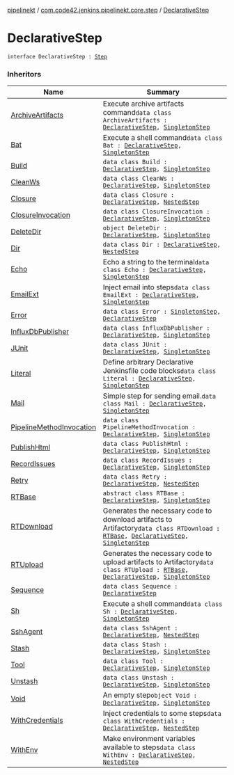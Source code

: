[pipelinekt](../index.md) / [com.code42.jenkins.pipelinekt.core.step](index.md) / [DeclarativeStep](./-declarative-step.md)

# DeclarativeStep

`interface DeclarativeStep : `[`Step`](-step/index.md)

### Inheritors

| Name | Summary |
|---|---|
| [ArchiveArtifacts](../com.code42.jenkins.pipelinekt.internal.step.declarative/-archive-artifacts/index.md) | Execute archive artifacts command`data class ArchiveArtifacts : `[`DeclarativeStep`](./-declarative-step.md)`, `[`SingletonStep`](-singleton-step/index.md) |
| [Bat](../com.code42.jenkins.pipelinekt.internal.step.declarative/-bat/index.md) | Execute a shell command`data class Bat : `[`DeclarativeStep`](./-declarative-step.md)`, `[`SingletonStep`](-singleton-step/index.md) |
| [Build](../com.code42.jenkins.pipelinekt.internal.step.declarative/-build/index.md) | `data class Build : `[`DeclarativeStep`](./-declarative-step.md)`, `[`SingletonStep`](-singleton-step/index.md) |
| [CleanWs](../com.code42.jenkins.pipelinekt.internal.step.declarative/-clean-ws/index.md) | `data class CleanWs : `[`DeclarativeStep`](./-declarative-step.md)`, `[`SingletonStep`](-singleton-step/index.md) |
| [Closure](../com.code42.jenkins.pipelinekt.internal.step.declarative/-closure/index.md) | `data class Closure : `[`DeclarativeStep`](./-declarative-step.md)`, `[`NestedStep`](-nested-step/index.md) |
| [ClosureInvocation](../com.code42.jenkins.pipelinekt.internal.step.declarative/-closure-invocation/index.md) | `data class ClosureInvocation : `[`DeclarativeStep`](./-declarative-step.md)`, `[`SingletonStep`](-singleton-step/index.md) |
| [DeleteDir](../com.code42.jenkins.pipelinekt.internal.step.declarative/-delete-dir/index.md) | `object DeleteDir : `[`DeclarativeStep`](./-declarative-step.md)`, `[`SingletonStep`](-singleton-step/index.md) |
| [Dir](../com.code42.jenkins.pipelinekt.internal.step.declarative/-dir/index.md) | `data class Dir : `[`DeclarativeStep`](./-declarative-step.md)`, `[`NestedStep`](-nested-step/index.md) |
| [Echo](../com.code42.jenkins.pipelinekt.internal.step.declarative/-echo/index.md) | Echo a string to the terminal`data class Echo : `[`DeclarativeStep`](./-declarative-step.md)`, `[`SingletonStep`](-singleton-step/index.md) |
| [EmailExt](../com.code42.jenkins.pipelinekt.internal.step.declarative/-email-ext/index.md) | Inject email into steps`data class EmailExt : `[`DeclarativeStep`](./-declarative-step.md)`, `[`SingletonStep`](-singleton-step/index.md) |
| [Error](../com.code42.jenkins.pipelinekt.internal.step.declarative/-error/index.md) | `data class Error : `[`SingletonStep`](-singleton-step/index.md)`, `[`DeclarativeStep`](./-declarative-step.md) |
| [InfluxDbPublisher](../com.code42.jenkins.pipelinekt.internal.step.declarative/-influx-db-publisher/index.md) | `data class InfluxDbPublisher : `[`DeclarativeStep`](./-declarative-step.md)`, `[`SingletonStep`](-singleton-step/index.md) |
| [JUnit](../com.code42.jenkins.pipelinekt.internal.step.declarative/-j-unit/index.md) | `data class JUnit : `[`DeclarativeStep`](./-declarative-step.md)`, `[`SingletonStep`](-singleton-step/index.md) |
| [Literal](../com.code42.jenkins.pipelinekt.internal.step.declarative/-literal/index.md) | Define arbitrary Declarative Jenkinsfile code blocks`data class Literal : `[`DeclarativeStep`](./-declarative-step.md)`, `[`SingletonStep`](-singleton-step/index.md) |
| [Mail](../com.code42.jenkins.pipelinekt.internal.step.declarative/-mail/index.md) | Simple step for sending email.`data class Mail : `[`DeclarativeStep`](./-declarative-step.md)`, `[`SingletonStep`](-singleton-step/index.md) |
| [PipelineMethodInvocation](../com.code42.jenkins.pipelinekt.core.method/-pipeline-method-invocation/index.md) | `data class PipelineMethodInvocation : `[`DeclarativeStep`](./-declarative-step.md)`, `[`SingletonStep`](-singleton-step/index.md) |
| [PublishHtml](../com.code42.jenkins.pipelinekt.internal.step.declarative/-publish-html/index.md) | `data class PublishHtml : `[`DeclarativeStep`](./-declarative-step.md)`, `[`SingletonStep`](-singleton-step/index.md) |
| [RecordIssues](../com.code42.jenkins.pipelinekt.internal.step.declarative/-record-issues/index.md) | `data class RecordIssues : `[`DeclarativeStep`](./-declarative-step.md)`, `[`SingletonStep`](-singleton-step/index.md) |
| [Retry](../com.code42.jenkins.pipelinekt.internal.step.declarative/-retry/index.md) | `data class Retry : `[`DeclarativeStep`](./-declarative-step.md)`, `[`NestedStep`](-nested-step/index.md) |
| [RTBase](../com.code42.jenkins.pipelinekt.internal.step.declarative/-r-t-base/index.md) | `abstract class RTBase : `[`DeclarativeStep`](./-declarative-step.md)`, `[`SingletonStep`](-singleton-step/index.md) |
| [RTDownload](../com.code42.jenkins.pipelinekt.internal.step.declarative/-r-t-download/index.md) | Generates the necessary code to download artifacts to Artifactory`data class RTDownload : `[`RTBase`](../com.code42.jenkins.pipelinekt.internal.step.declarative/-r-t-base/index.md)`, `[`DeclarativeStep`](./-declarative-step.md)`, `[`SingletonStep`](-singleton-step/index.md) |
| [RTUpload](../com.code42.jenkins.pipelinekt.internal.step.declarative/-r-t-upload/index.md) | Generates the necessary code to upload artifacts to Artifactory`data class RTUpload : `[`RTBase`](../com.code42.jenkins.pipelinekt.internal.step.declarative/-r-t-base/index.md)`, `[`DeclarativeStep`](./-declarative-step.md)`, `[`SingletonStep`](-singleton-step/index.md) |
| [Sequence](-sequence/index.md) | `data class Sequence : `[`DeclarativeStep`](./-declarative-step.md) |
| [Sh](../com.code42.jenkins.pipelinekt.internal.step.declarative/-sh/index.md) | Execute a shell command`data class Sh : `[`DeclarativeStep`](./-declarative-step.md)`, `[`SingletonStep`](-singleton-step/index.md) |
| [SshAgent](../com.code42.jenkins.pipelinekt.internal.step.declarative/-ssh-agent/index.md) | `data class SshAgent : `[`DeclarativeStep`](./-declarative-step.md)`, `[`NestedStep`](-nested-step/index.md) |
| [Stash](../com.code42.jenkins.pipelinekt.internal.step.declarative/-stash/index.md) | `data class Stash : `[`DeclarativeStep`](./-declarative-step.md)`, `[`SingletonStep`](-singleton-step/index.md) |
| [Tool](../com.code42.jenkins.pipelinekt.internal.step.declarative/-tool/index.md) | `data class Tool : `[`DeclarativeStep`](./-declarative-step.md)`, `[`SingletonStep`](-singleton-step/index.md) |
| [Unstash](../com.code42.jenkins.pipelinekt.internal.step.declarative/-unstash/index.md) | `data class Unstash : `[`DeclarativeStep`](./-declarative-step.md)`, `[`SingletonStep`](-singleton-step/index.md) |
| [Void](-void/index.md) | An empty step`object Void : `[`DeclarativeStep`](./-declarative-step.md)`, `[`SingletonStep`](-singleton-step/index.md) |
| [WithCredentials](../com.code42.jenkins.pipelinekt.internal.step.declarative/-with-credentials/index.md) | Inject credentials to some steps`data class WithCredentials : `[`DeclarativeStep`](./-declarative-step.md)`, `[`NestedStep`](-nested-step/index.md) |
| [WithEnv](../com.code42.jenkins.pipelinekt.internal.step.declarative/-with-env/index.md) | Make environment variables available to steps`data class WithEnv : `[`DeclarativeStep`](./-declarative-step.md)`, `[`NestedStep`](-nested-step/index.md) |

